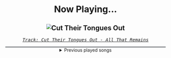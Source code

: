 <div align="center"> 
<h1>Now Playing...</h1>

![Cut Their Tongues Out](https://i.scdn.co/image/ab67616d00001e021a96f5952589527c8d054aaa)
--
_<samp><a href="https://open.spotify.com/track/1d8xeZTNCSJwKKcqWwBKCs">Track: Cut Their Tongues Out - All That Remains</a></samp>_

<div style="border: 1px #4B5054 solid"></div>
<details>
  <summary>
    Previous played songs
  </summary>
  <table>
    <thead>
      <tr>
        <th>
          Artist
        </th>
        <th>
          Song
        </th>
        <th>
          Link
        </th>
      </tr>
    </thead>
    <tbody>
      <tr><td>All That Remains</td><td>Cut Their Tongues Out</td><td><a href="https://open.spotify.com/track/1d8xeZTNCSJwKKcqWwBKCs">https://open.spotify.com/track/1d8xeZTNCSJwKKcqWwBKCs</a></td></tr><tr><td>Foreword</td><td>Wolves at the Gate</td><td><a href="https://open.spotify.com/track/5G4faR4H9BabH8SO6GZBYd">https://open.spotify.com/track/5G4faR4H9BabH8SO6GZBYd</a></td></tr><tr><td>Foreword</td><td>Sandman</td><td><a href="https://open.spotify.com/track/66gZ0SI5bzedbpPxb5mX0e">https://open.spotify.com/track/66gZ0SI5bzedbpPxb5mX0e</a></td></tr><tr><td>All That Remains</td><td>Let You Go</td><td><a href="https://open.spotify.com/track/6ZTDajUxjbFKkQt4O8HAWl">https://open.spotify.com/track/6ZTDajUxjbFKkQt4O8HAWl</a></td></tr><tr><td>Architects</td><td>Whiplash</td><td><a href="https://open.spotify.com/track/0vJGtSE6gs1F3sfpb9NLS0">https://open.spotify.com/track/0vJGtSE6gs1F3sfpb9NLS0</a></td></tr><tr><td>Windwaker</td><td>Arcane</td><td><a href="https://open.spotify.com/track/0bDXKUQvhUYVhR1sRpLlIV">https://open.spotify.com/track/0bDXKUQvhUYVhR1sRpLlIV</a></td></tr><tr><td>Foreword</td><td>Glass Castles</td><td><a href="https://open.spotify.com/track/6Rh2sguetyJpfjwe56CV68">https://open.spotify.com/track/6Rh2sguetyJpfjwe56CV68</a></td></tr><tr><td>ONI</td><td>Erase</td><td><a href="https://open.spotify.com/track/4tiR5IBGNvKknN7qaKyze6">https://open.spotify.com/track/4tiR5IBGNvKknN7qaKyze6</a></td></tr><tr><td>Memphis May Fire</td><td>Necessary Evil</td><td><a href="https://open.spotify.com/track/2RbbGp13k1k7z80t8JYbjA">https://open.spotify.com/track/2RbbGp13k1k7z80t8JYbjA</a></td></tr><tr><td>Foreword</td><td>The Art of Burning Bridges</td><td><a href="https://open.spotify.com/track/1g1QkyP3u80vbePbuv5eki">https://open.spotify.com/track/1g1QkyP3u80vbePbuv5eki</a></td></tr><tr><td>The Unguided</td><td>Kilonova</td><td><a href="https://open.spotify.com/track/0pu5h8JSXr3ozBgYjQjzIB">https://open.spotify.com/track/0pu5h8JSXr3ozBgYjQjzIB</a></td></tr><tr><td>Solence</td><td>Who You Gonna Call? (Solence)</td><td><a href="https://open.spotify.com/track/5WQab4QC0iSDiRPzPYtMt4">https://open.spotify.com/track/5WQab4QC0iSDiRPzPYtMt4</a></td></tr><tr><td>Dynazty</td><td>Game of Faces</td><td><a href="https://open.spotify.com/track/3El9C7qxz6lXWHGCPpYgkZ">https://open.spotify.com/track/3El9C7qxz6lXWHGCPpYgkZ</a></td></tr><tr><td>Epica</td><td>Arcana</td><td><a href="https://open.spotify.com/track/6J1WJENkhN6pNk9mSo9CPN">https://open.spotify.com/track/6J1WJENkhN6pNk9mSo9CPN</a></td></tr><tr><td>NOVELISTS</td><td>Coda</td><td><a href="https://open.spotify.com/track/3GINjFLCrsfWidqRGoXnOk">https://open.spotify.com/track/3GINjFLCrsfWidqRGoXnOk</a></td></tr><tr><td>Sān-Z</td><td>虚拟杀机</td><td><a href="https://open.spotify.com/track/7CtcNqWHzk4jySgckrHGlI">https://open.spotify.com/track/7CtcNqWHzk4jySgckrHGlI</a></td></tr><tr><td>BLVDS</td><td>Two Sides</td><td><a href="https://open.spotify.com/track/2I6PZMPrK4w4bkDBfbSmsj">https://open.spotify.com/track/2I6PZMPrK4w4bkDBfbSmsj</a></td></tr><tr><td>The Browning</td><td>Blue (Da Ba Dee)</td><td><a href="https://open.spotify.com/track/0A1spWEYSPEa21qq4QZYKL">https://open.spotify.com/track/0A1spWEYSPEa21qq4QZYKL</a></td></tr><tr><td>Jinjer</td><td>Duél</td><td><a href="https://open.spotify.com/track/71X2JVYR4k6iZvdDByQL6w">https://open.spotify.com/track/71X2JVYR4k6iZvdDByQL6w</a></td></tr><tr><td>Not Enough Space</td><td>Primitive</td><td><a href="https://open.spotify.com/track/2SX4gdq9gtUEFy0spAXwfm">https://open.spotify.com/track/2SX4gdq9gtUEFy0spAXwfm</a></td></tr>
    </tbody>
  </table>
</details>

</div>
